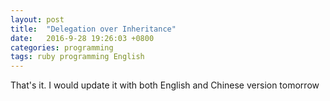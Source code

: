 ```yaml
---
layout: post
title:  "Delegation over Inheritance"
date:   2016-9-28 19:26:03 +0800
categories: programming
tags: ruby programming English
---
```


That's it. I would update it with both English and Chinese version tomorrow
